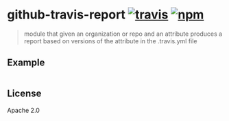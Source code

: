 # github-travis-report [![travis][travis_img]][travis_url] [![npm][npm_img]][npm_url]

> module that given an organization or repo and an attribute produces a report based on versions of the attribute in the .travis.yml file

## Example

```javascript
```

## License

Apache 2.0

[travis_img]: https://img.shields.io/travis/mongodb-js/github-travis-report.svg
[travis_url]: https://travis-ci.org/mongodb-js/github-travis-report
[npm_img]: https://img.shields.io/npm/v/github-travis-report.svg
[npm_url]: https://npmjs.org/package/github-travis-report
